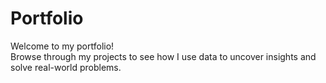 # Portfolio

Welcome to my portfolio! <br>Browse through my projects to see how I use data to uncover insights and solve real-world problems.

